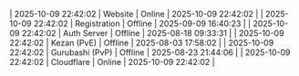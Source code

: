 | 2025-10-09 22:42:02 | Website | Online | 2025-10-09 22:42:02 |
| 2025-10-09 22:42:02 | Registration | Offline | 2025-09-09 16:40:23 |
| 2025-10-09 22:42:02 | Auth Server | Offline | 2025-08-18 09:33:31 |
| 2025-10-09 22:42:02 | Kezan (PvE) | Offline | 2025-08-03 17:58:02 |
| 2025-10-09 22:42:02 | Gurubashi (PvP) | Offline | 2025-08-23 21:44:06 |
| 2025-10-09 22:42:02 | Cloudflare | Online | 2025-10-09 22:42:02 |
